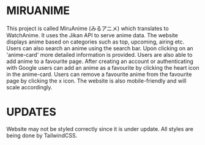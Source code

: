 # MIRUANIME

This project is called MiruAnime (みるアニメ) which translates to WatchAnime. It uses the Jikan API to serve anime data. The website displays anime based on categories such as top, upcoming, airing etc. Users can also search an anime using the search bar. Upon clicking on an 'anime-card' more detailed information is provided. Users are also able to add anime to a favourite page. After creating an account or authenticating with Google users can add an anime as a favourite by clicking the heart icon in the anime-card. Users can remove a favourite anime from the favourite page by clicking the x icon. The website is also mobile-friendly and will scale accordingly.

# UPDATES

Website may not be styled correctly since it is under update. All styles are being done by TailwindCSS.

